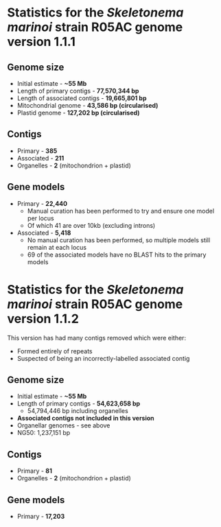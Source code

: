 # Statistics for the _Skeletonema marinoi_ strain R05AC genome version 1.1.1

## Genome size
* Initial estimate - **~55 Mb**
* Length of primary contigs - **77,570,344 bp**
* Length of associated contigs - **19,665,801 bp**
* Mitochondrial genome - **43,586 bp (circularised)**
* Plastid genome - **127,202 bp (circularised)**

## Contigs
* Primary - **385**
* Associated - **211**
* Organelles - **2** (mitochondrion + plastid)

## Gene models
* Primary - **22,440**
  * Manual curation has been performed to try and ensure one model per locus
  * Of which 41 are over 10kb (excluding introns)
* Associated - **5,418**
  * No manual curation has been performed, so multiple models still remain at each locus
  * 69 of the associated models have no BLAST hits to the primary models

# Statistics for the _Skeletonema marinoi_ strain R05AC genome version 1.1.2

This version has had many contigs removed which were either:
* Formed entirely of repeats
* Suspected of being an incorrectly-labelled associated contig

## Genome size
* Initial estimate - **~55 Mb**
* Length of primary contigs - **54,623,658 bp**
  * 54,794,446 bp including organelles
* __Associated contigs not included in this version__
* Organellar genomes - see above
* NG50: 1,237,151 bp

## Contigs
* Primary - **81**
* Organelles - **2** (mitochondrion + plastid)

## Gene models
* Primary - **17,203**
